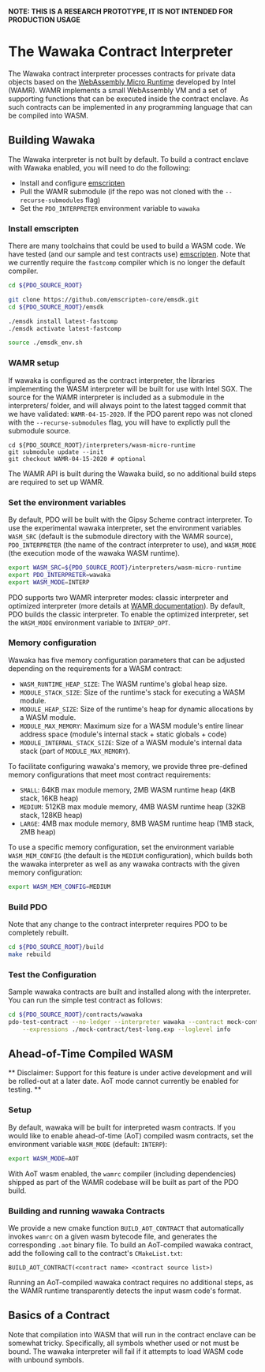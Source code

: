 <!--- -*- mode: markdown; fill-column: 100 -*- --->
<!---
Licensed under Creative Commons Attribution 4.0 International License
https://creativecommons.org/licenses/by/4.0/
--->

**NOTE: THIS IS A RESEARCH PROTOTYPE, IT IS NOT INTENDED FOR PRODUCTION USAGE**

# The Wawaka Contract Interpreter #

The Wawaka contract interpreter processes contracts for private data
objects based on the
[WebAssembly Micro Runtime](https://github.com/intel/wasm-micro-runtime)
developed by Intel (WAMR). WAMR implements a small WebAssembly VM and a
set of supporting functions that can be executed inside the contract
enclave. As such contracts can be implemented in any programming
language that can be compiled into WASM.

## Building Wawaka ##

The Wawaka interpreter is not built by default. To build a contract
enclave with Wawaka enabled, you will need to do the following:

  * Install and configure [emscripten](https://emscripten.org/)
  * Pull the WAMR submodule (if the repo was not cloned with the `--recurse-submodules` flag)
  * Set the `PDO_INTERPRETER` environment variable to `wawaka`

### Install emscripten ###

There are many toolchains that could be used to build a WASM code. We have tested (and our sample
and test contracts use) [emscripten](https://emscripten.org/). Note that we currently require the `fastcomp` compiler which is no longer the default compiler.

```bash
cd ${PDO_SOURCE_ROOT}

git clone https://github.com/emscripten-core/emsdk.git
cd ${PDO_SOURCE_ROOT}/emsdk

./emsdk install latest-fastcomp
./emsdk activate latest-fastcomp

source ./emsdk_env.sh
```

### WAMR setup ###

If wawaka is configured as the contract interpreter, the libraries implementing the WASM interpreter
will be built for use with Intel SGX. The source for the WAMR interpreter is
included as a submodule in the interpreters/ folder, and will
always point to the latest tagged commit that we have validated: `WAMR-04-15-2020`.
If the PDO parent repo was not cloned with the `--recurse-submodules` flag,
you will have to explictly pull the submodule source.

```
cd ${PDO_SOURCE_ROOT}/interpreters/wasm-micro-runtime
git submodule update --init
git checkout WAMR-04-15-2020 # optional
```

The WAMR API is built during the Wawaka build, so no additional
build steps are required to set up WAMR.

### Set the environment variables ###

By default, PDO will be built with the Gipsy Scheme contract interpreter. To use the experimental wawaka interpreter, set the environment variables `WASM_SRC` (default is the submodule directory with the WAMR source), `PDO_INTERPRETER` (the name of the contract interpreter to use), and `WASM_MODE` (the
execution mode of the wawaka WASM runtime).

```bash
export WASM_SRC=${PDO_SOURCE_ROOT}/interpreters/wasm-micro-runtime
export PDO_INTERPRETER=wawaka
export WASM_MODE=INTERP
```

PDO supports two WAMR interpreter modes: classic
interpreter and optimized interpreter (more details at
[WAMR documentation](https://github.com/bytecodealliance/wasm-micro-runtime/blob/master/doc/build_wamr.md#configure-interpreter)).
By default, PDO builds the classic interpreter. To enable the
optimized interpreter, set the `WASM_MODE` environment variable
to `INTERP_OPT`.

### Memory configuration ###

Wawaka has five memory configuration parameters that can
be adjusted depending on the requirements for a WASM contract:
- `WASM_RUNTIME_HEAP_SIZE`: The WASM runtime's global heap size.
- `MODULE_STACK_SIZE`: Size of the runtime's stack for executing a WASM
module.
- `MODULE_HEAP_SIZE`: Size of the runtime's heap for dynamic allocations
by a WASM module.
- `MODULE_MAX_MEMORY`: Maximum size for a WASM module's entire linear
address space (module's internal stack + static globals + code)
- `MODULE_INTERNAL_STACK_SIZE`: Size of a WASM module's internal data stack (part of `MODULE_MAX_MEMORY`).

To facilitate configuring wawaka's memory, we provide
three pre-defined memory configurations that meet most
contract requirements:
- `SMALL`: 64KB max module memory, 2MB WASM runtime heap (4KB stack, 16KB heap)
- `MEDIUM`: 512KB max module memory, 4MB WASM runtime heap (32KB stack, 128KB heap)
- `LARGE`: 4MB max module memory, 8MB WASM runtime heap (1MB stack, 2MB heap)

To use a specific memory configuration, set
the environment variable `WASM_MEM_CONFIG` (the default is the `MEDIUM`
configuration), which builds both the wawaka interpreter as well as
any wawaka contracts with the given memory configuration:

```bash
export WASM_MEM_CONFIG=MEDIUM
```

### Build PDO ###

Note that any change to the contract interpreter requires PDO to be completely rebuilt.

```bash
cd ${PDO_SOURCE_ROOT}/build
make rebuild
```

### Test the Configuration ###

Sample wawaka contracts are built and installed along with the
interpreter. You can run the simple test contract as follows:

```bash
cd ${PDO_SOURCE_ROOT}/contracts/wawaka
pdo-test-contract --no-ledger --interpreter wawaka --contract mock-contract \
    --expressions ./mock-contract/test-long.exp --loglevel info
```

## Ahead-of-Time Compiled WASM
** Disclaimer: Support for this feature is under active development and will be rolled-out at a later date. AoT mode cannot currently be enabled for testing. **

### Setup

By default, wawaka will be built for interpreted wasm contracts.
If you would like to enable
ahead-of-time (AoT) compiled wasm contracts, set the environment variable `WASM_MODE` (default: `INTERP`):

```bash
export WASM_MODE=AOT
```

With AoT wasm enabled, the `wamrc` compiler (including dependencies)
shipped as part of the WAMR codebase will be built
as part of the PDO build.

### Building and running wawaka Contracts

We provide a new cmake function `BUILD_AOT_CONTRACT` that
automatically invokes `wamrc` on a given wasm bytecode file,
and generates the corresponding `.aot` binary file. 
To build an AoT-compiled wawaka contract, add the following call to the contract's
`CMakeList.txt`:

```
BUILD_AOT_CONTRACT(<contract name> <contract source list>)
```

Running an AoT-compiled wawaka contract requires no additional steps,
as the WAMR runtime transparently detects the input wasm code's format.

## Basics of a Contract ##

Note that compilation into WASM that will run in the contract enclave can be somewhat tricky. Specifically, all symbols whether used or not must be bound. The wawaka interpreter will fail if it attempts to load WASM code with unbound symbols.

